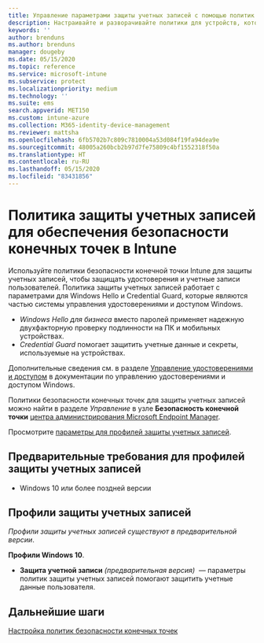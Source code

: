 ```yaml
---
title: Управление параметрами защиты учетных записей с помощью политик безопасности конечных точек в Microsoft Intune | Документация Майкрософт
description: Настраивайте и разворачивайте политики для устройств, которыми вы управляете, с помощью параметров политики защиты учетных записей для обеспечения безопасности конечных точек в Microsoft Endpoint Manager.
keywords: ''
author: brenduns
ms.author: brenduns
manager: dougeby
ms.date: 05/15/2020
ms.topic: reference
ms.service: microsoft-intune
ms.subservice: protect
ms.localizationpriority: medium
ms.technology: ''
ms.suite: ems
search.appverid: MET150
ms.custom: intune-azure
ms.collection: M365-identity-device-management
ms.reviewer: mattsha
ms.openlocfilehash: 6fb5702b7c809c7810004a53d084f19fa94dea9e
ms.sourcegitcommit: 48005a260bcb2b97d7fe75809c4bf1552318f50a
ms.translationtype: HT
ms.contentlocale: ru-RU
ms.lasthandoff: 05/15/2020
ms.locfileid: "83431856"
---
```

# <a name="account-protection-policy-for-endpoint-security-in-intune"></a>Политика защиты учетных записей для обеспечения безопасности конечных точек в Intune

Используйте политики безопасности конечной точки Intune для защиты учетных записей, чтобы защищать удостоверения и учетные записи пользователей. Политика защиты учетных записей работает с параметрами для Windows Hello и Credential Guard, которые являются частью системы управления удостоверениями и доступом Windows.

- *Windows Hello для бизнеса* вместо паролей применяет надежную двухфакторную проверку подлинности на ПК и мобильных устройствах.
- *Credential Guard* помогает защитить учетные данные и секреты, используемые на устройствах.

Дополнительные сведения см. в разделе [Управление удостоверениями и доступом](https://docs.microsoft.com/windows/security/identity-protection/) в документации по управлению удостоверениями и доступом Windows.

Политики безопасности конечных точек для защиты учетных записей можно найти в разделе *Управление* в узле **Безопасность конечной точки** [центра администрирования Microsoft Endpoint Manager](https://go.microsoft.com/fwlink/?linkid=2109431).

Просмотрите [параметры для профилей защиты учетных записей](../protect/endpoint-security-asr-profile-settings.md).

## <a name="prerequisites-for-account-protection-profiles"></a>Предварительные требования для профилей защиты учетных записей

- Windows 10 или более поздней версии

## <a name="account-protection-profiles"></a>Профили защиты учетных записей

*Профили защиты учетных записей существуют в предварительной версии*.

**Профили Windows 10**.

- **Защита учетной записи** *(предварительная версия)*  — параметры политик защиты учетных записей помогают защитить учетные данные пользователя.

## <a name="next-steps"></a>Дальнейшие шаги

[Настройка политик безопасности конечных точек](../protect/endpoint-security-policy.md#create-an-endpoint-security-policy)

